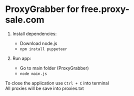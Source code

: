 # ProxyGrabber for free.proxy-sale.com

1. Install dependencies:
	+ Download node.js
	+ ```npm install puppeteer```

2. Run app:
	+ Go to main folder (ProxyGrabber)
	+ ```node main.js```


To close the application use ```Ctrl + C``` into terminal  
All proxies will be save into proxies.txt
